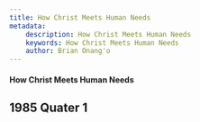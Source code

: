 ```yaml
---
title: How Christ Meets Human Needs
metadata:
    description: How Christ Meets Human Needs
    keywords: How Christ Meets Human Needs
    author: Brian Onang'o
---
```


#### How Christ Meets Human Needs

## 1985 Quater 1
